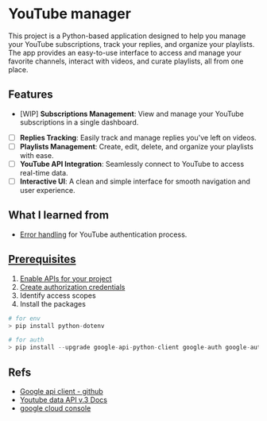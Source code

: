 # YouTube manager
This project is a Python-based application designed to help you manage your YouTube subscriptions, track your replies, and organize your playlists. The app provides an easy-to-use interface to access and manage your favorite channels, interact with videos, and curate playlists, all from one place.


## Features

- [WIP] **Subscriptions Management**: View and manage your YouTube subscriptions in a single dashboard.
- [ ] **Replies Tracking**: Easily track and manage replies you've left on videos.
- [ ] **Playlists Management**: Create, edit, delete, and organize your playlists with ease.
- [ ] **YouTube API Integration**: Seamlessly connect to YouTube to access real-time data.
- [ ] **Interactive UI**: A clean and simple interface for smooth navigation and user experience.

## What I learned from
- [Error handling](docs/youtube_error_handling.md) for YouTube authentication process.

## [Prerequisites](https://developers.google.com/youtube/v3/guides/auth/server-side-web-apps#prerequisites)
1. [Enable APIs for your project](https://console.cloud.google.com/apis/dashboard)
2. [Create authorization credentials](https://console.cloud.google.com/apis/credentials)
3. Identify access scopes
4. Install the packages
```python
# for env
> pip install python-dotenv

# for auth
> pip install --upgrade google-api-python-client google-auth google-auth-oauthlib google-auth-httplib2
```

## Refs
- [Google api client - github](https://github.com/googleapis/google-api-python-client?tab=readme-ov-file)
- [Youtube data API v.3 Docs](https://googleapis.github.io/google-api-python-client/docs/dyn/youtube_v3.html)
- [google cloud console](https://console.cloud.google.com/)

